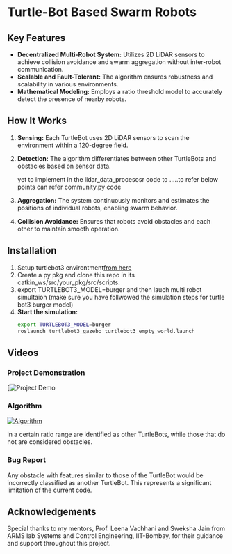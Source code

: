 # Turtle-Bot Based Swarm Robots


## Key Features
- **Decentralized Multi-Robot System:** Utilizes 2D LiDAR sensors to achieve collision avoidance and swarm aggregation without inter-robot communication.
- **Scalable and Fault-Tolerant:** The algorithm ensures robustness and scalability in various environments.
- **Mathematical Modeling:** Employs a ratio threshold model to accurately detect the presence of nearby robots.

## How It Works
1. **Sensing:** Each TurtleBot uses 2D LiDAR sensors to scan the environment within a 120-degree field.
2. **Detection:** The algorithm differentiates between other TurtleBots and obstacles based on sensor data.

   yet to implement in the lidar_data_procesosr code to .....to refer below points  can refer community.py code
4. **Aggregation:** The system continuously monitors and estimates the positions of individual robots, enabling swarm behavior.
5. **Collision Avoidance:** Ensures that robots avoid obstacles and each other to maintain smooth operation.

## Installation
1. Setup turtlebot3 environtment[from here](https://emanual.robotis.com/docs/en/platform/turtlebot3/quick-start/#pc-setup)
2. Create a py pkg and clone this repo in its catkin_ws/src/your_pkg/src/scripts.
3. export TURTLEBOT3_MODEL=burger and then  lauch multi robot simultaion (make sure you have follwowed the simulation steps for turtle bot3 burger model)
4.  **Start the simulation:**
    ```bash
    export TURTLEBOT3_MODEL=burger
    roslaunch turtlebot3_gazebo turtlebot3_empty_world.launch
    ```

## Videos
### Project Demonstration
[![Project Demo](https://youtu.be/Zxg1iteGq_Y)

### Algorithm 
[![Algorithm ](https://img.youtube.com/vi/VIDEO_ID/0.jpg)](https://youtu.be/VIDEO_ID)

in a certain ratio range are identified as other TurtleBots, while those that do not are considered obstacles.

### Bug Report
 Any obstacle with features similar to those of the TurtleBot would be incorrectly classified as another TurtleBot. This represents a significant limitation of the current code.

## Acknowledgements
Special thanks to my mentors, Prof. Leena Vachhani and Sweksha Jain from ARMS lab Systems and Control Engineering, IIT-Bombay, for their guidance and support throughout this project.




